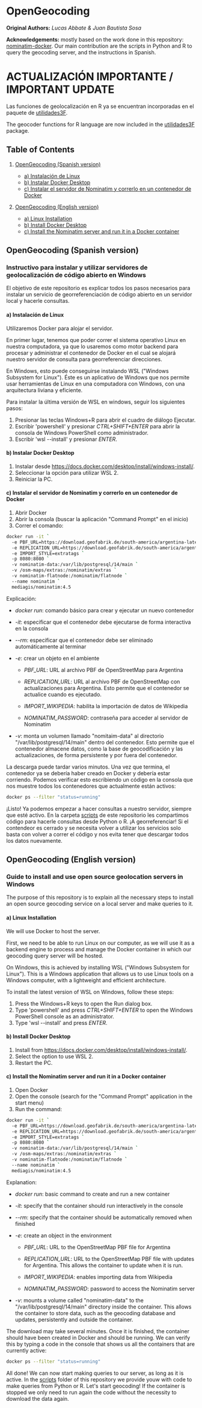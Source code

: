 # OpenGeocoding

**Original Authors:** *Lucas Abbate & Juan Bautista Sosa*

**Acknowledgements:** mostly based on the work done in this repository: [nominatim-docker](https://github.com/mediagis/nominatim-docker). Our main contribution are the scripts in Python and R to query the geocoding server, and the instructions in Spanish.

# **ACTUALIZACIÓN IMPORTANTE / IMPORTANT UPDATE**
Las funciones de geolocalización en R ya se encuentran incorporadas en el paquete de [utilidades3F](https://github.com/fsavio3F/utilidades3F).

The geocoder functions for R language are now included in the [utilidades3F](https://github.com/fsavio3F/utilidades3F) package.
## Table of Contents

1. [OpenGeocoding (Spanish version)](#opengeocoding-spanish-version)
   - [a) Instalación de Linux](#a-instalación-de-linux)
   - [b) Instalar Docker Desktop](#b-instalar-docker-desktop)
   - [c) Instalar el servidor de Nominatim y correrlo en un contenedor de Docker](#c-instalar-el-servidor-de-nominatim-y-correrlo-en-un-contenedor-de-docker)
   
2. [OpenGeocoding (English version)](#opengeocoding-english-version)
   - [a) Linux Installation](#a-linux-installation)
   - [b) Install Docker Desktop](#b-install-docker-desktop)
   - [c) Install the Nominatim server and run it in a Docker container](#c-install-the-nominatim-server-and-run-it-in-a-docker-container)


## OpenGeocoding (Spanish version)

### Instructivo para instalar y utilizar servidores de geolocalización de código abierto en Windows

El objetivo de este repositorio es explicar todos los pasos necesarios para instalar un servicio de georreferenciación de código abierto en un servidor local y hacerle consultas.


#### a) Instalación de Linux

Utilizaremos Docker para alojar el servidor.

En primer lugar, tenemos que poder correr el sistema operativo Linux en nuestra computadora, ya que lo usaremos como motor backend para procesar y administrar el contenedor de Docker en el cual se alojará nuestro servidor de consulta para georreferenciar direcciones.

En Windows, esto puede conseguirse instalando WSL ("Windows Subsystem for Linux"). Éste es un aplicativo de Windows que nos permite usar herramientas de Linux en una computadora con Windows, con una arquitectura liviana y eficiente.

Para instalar la última versión de WSL en windows, seguir los siguientes pasos:
1) Presionar las teclas Windows+R para abrir el cuadro de diálogo Ejecutar.
2) Escribir 'powershell' y presionar _CTRL+SHIFT+ENTER_ para abrir la consola de Windows PowerShell como administrador.
3) Escribir 'wsl --install' y presionar _ENTER_.


#### b) Instalar Docker Desktop

1) Instalar desde https://docs.docker.com/desktop/install/windows-install/. 
2) Seleccionar la opción para utilizar WSL 2.
3) Reiniciar la PC.

#### c) Instalar el servidor de Nominatim y correrlo en un contenedor de Docker

1) Abrir Docker
2) Abrir la consola (buscar la aplicación "Command Prompt" en el inicio)
3) Correr el comando:

```sh
docker run -it `
  -e PBF_URL=https://download.geofabrik.de/south-america/argentina-latest.osm.pbf `
  -e REPLICATION_URL=https://download.geofabrik.de/south-america/argentina-updates/ `
  -e IMPORT_STYLE=extratags `
  -p 8080:8080 `
  -v nominatim-data:/var/lib/postgresql/14/main `
  -v /osm-maps/extras:/nominatim/extras `
  -v nominatim-flatnode:/nominatim/flatnode `
  --name nominatim `
  mediagis/nominatim:4.5
```

Explicación:

- _docker run_: comando básico para crear y ejecutar un nuevo contenedor

- _-it_: especificar que el contenedor debe ejecutarse de forma interactiva en la consola

- _--rm_: especificar que el contenedor debe ser eliminado automáticamente al terminar

- _-e_: crear un objeto en el ambiente

  - _PBF_URL_: URL al archivo PBF de OpenStreetMap para Argentina
  
  - _REPLICATION_URL_: URL al archivo PBF de OpenStreetMap con actualizaciones para Argentina. Esto permite que el contenedor se actualice cuando es ejecutado.
  
  - _IMPORT_WIKIPEDIA_: habilita la importación de datos de Wikipedia
  
  - _NOMINATIM_PASSWORD_: contraseña para acceder al servidor de Nominatim
  
- _-v_: monta un volumen llamado "nomitaim-data" al directorio "/var/lib/postgresql/14/main" dentro del contenedor. Esto permite que el contenedor almacene datos, como la base de geocodificación y las actualizaciones, de forma persistente y por fuera del contenedor.


La descarga puede tardar varios minutos. Una vez que termina, el contenedor ya se debería haber creado en Docker y debería estar corriendo. Podemos verificar esto escribiendo un código en la consola que nos muestre todos los contenedores que actualmente están activos:

```sh
docker ps --filter "status=running"
```

¡Listo! Ya podemos empezar a hacer consultas a nuestro servidor, siempre que esté activo. En la carpeta [scripts](./scripts/) de este repositorio les compartimos código para hacerle consultas desde Python o R. ¡A georreferenciar!
Si el contendeor es cerrado y se necesita volver a utilizar los servicios solo basta con volver a correr el código y nos evita tener que descargar todos los datos nuevamente.



## OpenGeocoding (English version)

### Guide to install and use open source geolocation servers in Windows

The purpose of this repository is to explain all the necessary steps to install an open source geocoding service on a local server and make queries to it.

#### a) Linux Installation

We will use Docker to host the server.

First, we need to be able to run Linux on our computer, as we will use it as a backend engine to process and manage the Docker container in which our geocoding query server will be hosted.

On Windows, this is achieved by installing WSL ("Windows Subsystem for Linux"). This is a Windows application that allows us to use Linux tools on a Windows computer, with a lightweight and efficient architecture.

To install the latest version of WSL on Windows, follow these steps:
1) Press the Windows+R keys to open the Run dialog box.
2) Type 'powershell' and press _CTRL+SHIFT+ENTER_ to open the Windows PowerShell console as an administrator.
3) Type 'wsl --install' and press _ENTER_.

#### b) Install Docker Desktop

1) Install from https://docs.docker.com/desktop/install/windows-install/.
2) Select the option to use WSL 2.
3) Restart the PC.

#### c) Install the Nominatim server and run it in a Docker container

1) Open Docker
2) Open the console (search for the "Command Prompt" application in the start menu)
3) Run the command:

```sh
docker run -it `
  -e PBF_URL=https://download.geofabrik.de/south-america/argentina-latest.osm.pbf `
  -e REPLICATION_URL=https://download.geofabrik.de/south-america/argentina-updates/ `
  -e IMPORT_STYLE=extratags `
  -p 8080:8080 `
  -v nominatim-data:/var/lib/postgresql/14/main `
  -v /osm-maps/extras:/nominatim/extras `
  -v nominatim-flatnode:/nominatim/flatnode `
  --name nominatim `
  mediagis/nominatim:4.5
```

Explanation:

- _docker run_: basic command to create and run a new container

- _-it_: specify that the container should run interactively in the console

- _--rm_: specify that the container should be automatically removed when finished

- _-e_: create an object in the environment

  - _PBF_URL_: URL to the OpenStreetMap PBF file for Argentina
  
  - _REPLICATION_URL_: URL to the OpenStreetMap PBF file with updates for Argentina. This allows the container to update when it is run.
  
  - _IMPORT_WIKIPEDIA_: enables importing data from Wikipedia
  
  - _NOMINATIM_PASSWORD_: password to access the Nominatim server
  
- _-v_: mounts a volume called "nominatim-data" to the "/var/lib/postgresql/14/main" directory inside the container. This allows the container to store data, such as the geocoding database and updates, persistently and outside the container.

The download may take several minutes. Once it is finished, the container should have been created in Docker and should be running. We can verify this by typing a code in the console that shows us all the containers that are currently active:

```sh
docker ps --filter "status=running"
```

All done! We can now start making queries to our server, as long as it is active. In the [scripts](./scripts/) folder of this repository we provide youw with code to make queries from Python or R. Let's start geocoding!
If the container is stopped we only need to run again the code without the necessity to download the data again.
